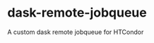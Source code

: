 <!--
 Copyright (c) 2021 dciangot

 This software is released under the MIT License.
 https://opensource.org/licenses/MIT
-->

# dask-remote-jobqueue

A custom dask remote jobqueue for HTCondor
